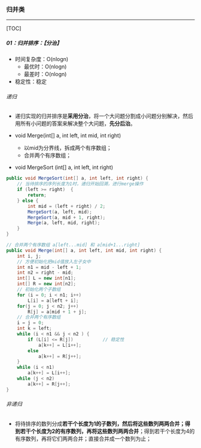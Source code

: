### 归并类

------

[TOC]

##### 01：归并排序：【分治】

- 时间复杂度：O(nlogn)
  - 最优时：O(nlogn)
  - 最差时：O(nlogn)
- 稳定性：稳定

###### 递归

- 递归实现的归并排序是**采用分治**，将一个大问题分割成小问题分别解决，然后用所有小问题的答案来解决整个大问题，**先分后治**。


- void Merge(int[] a, int left, int mid, int right) 
  - 以mid为分界线，拆成两个有序数组；
  - 合并两个有序数组；
- void MergeSort  (int[] a, int left, int right)

```java
public void MergeSort(int[] a, int left, int right) {
    // 当待排序的序列长度为1时，递归开始回溯，进行merge操作
    if (left >= right)  {
        return;
    } else {
        int mid = (left + right) / 2;
        MergeSort(a, left, mid);		
        MergeSort(a, mid + 1, right);
        Merge(a, left, mid, right);
    }
}

// 合并两个有序数组 a[left...mid] 和 a[mid+1...right]
public void Merge(int[] a, int left, int mid, int right) {
    int i, j;
    // 方便初始化把mid值放入左子女中
    int n1 = mid - left + 1;
    int n2 = right - mid;
    int[] L = new int[n1];
    int[] R = new int[n2];
    // 初始化两个子数组
    for (i = 0; i < n1; i++)
        L[i] = a[left + i];
    for(j = 0; j < n2; j++)
        R[j] = a[mid + 1 + j];
    // 合并两个有序数组
    i = j = 0;		
    int k = left;
    while (i < n1 && j < n2 ) {
        if (L[i] <= R[j])     		// 稳定性
            a[k++] = L[i++];
        else
            a[k++] = R[j++];
    }
    while (i < n1)
        a[k++] = L[i++];
    while (j < n2)
        a[k++] = R[j++];
}
```

###### 非递归

- 将待排序的数列分成**若干个长度为1的子数列，然后将这些数列两两合并；得到若干个长度为2的有序数列，再将这些数列两两合并**；得到若干个长度为4的有序数列，再将它们两两合并；直接合并成一个数列为止；





